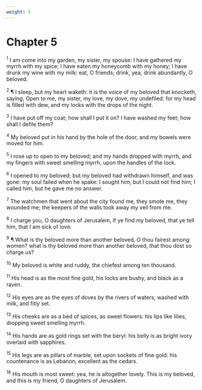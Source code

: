 ```yaml
---
weight: 5
---
```


# Chapter 5

<sup>1</sup> I am come into my garden, my sister, my spouse: I have gathered my myrrh with my spice; I have eaten my honeycomb with my honey; I have drunk my wine with my milk: eat, O friends; drink, yea, drink abundantly, O beloved. 

<sup>2</sup> ¶ I sleep, but my heart waketh: it is the voice of my beloved that knocketh, saying, Open to me, my sister, my love, my dove, my undefiled: for my head is filled with dew, and my locks with the drops of the night. 

<sup>3</sup> I have put off my coat; how shall I put it on? I have washed my feet; how shall I defile them? 

<sup>4</sup> My beloved put in his hand by the hole of the door, and my bowels were moved for him. 

<sup>5</sup> I rose up to open to my beloved; and my hands dropped with myrrh, and my fingers with sweet smelling myrrh, upon the handles of the lock. 

<sup>6</sup> I opened to my beloved; but my beloved had withdrawn himself, and was gone: my soul failed when he spake: I sought him, but I could not find him; I called him, but he gave me no answer. 

<sup>7</sup> The watchmen that went about the city found me, they smote me, they wounded me; the keepers of the walls took away my veil from me. 

<sup>8</sup> I charge you, O daughters of Jerusalem, if ye find my beloved, that ye tell him, that I am sick of love. 

<sup>9</sup> ¶ What is thy beloved more than another beloved, O thou fairest among women? what is thy beloved more than another beloved, that thou dost so charge us? 

<sup>10</sup> My beloved is white and ruddy, the chiefest among ten thousand. 

<sup>11</sup> His head is as the most fine gold, his locks are bushy, and black as a raven. 

<sup>12</sup> His eyes are as the eyes of doves by the rivers of waters, washed with milk, and fitly set. 

<sup>13</sup> His cheeks are as a bed of spices, as sweet flowers: his lips like lilies, dropping sweet smelling myrrh. 

<sup>14</sup> His hands are as gold rings set with the beryl: his belly is as bright ivory overlaid with sapphires. 

<sup>15</sup> His legs are as pillars of marble, set upon sockets of fine gold: his countenance is as Lebanon, excellent as the cedars. 

<sup>16</sup> His mouth is most sweet: yea, he is altogether lovely. This is my beloved, and this is my friend, O daughters of Jerusalem. 



